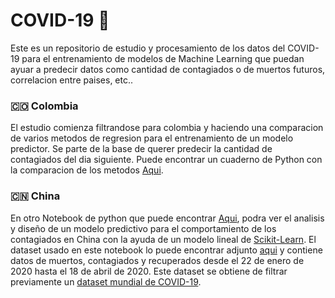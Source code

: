 # COVID-19 🦠

Este es un repositorio de estudio y procesamiento de los datos del COVID-19 para el entrenamiento de modelos de Machine Learning que puedan ayuar a predecir datos como cantidad de contagiados o de muertos futuros, correlacion entre paises, etc..

### 🇨🇴 Colombia 
El estudio comienza filtrandose para colombia y haciendo una comparacion de varios metodos de regresion para el entrenamiento de un modelo predictor. Se parte de la base de querer predecir la cantidad de contagiados del dia siguiente. Puede encontrar un cuaderno de Python con la comparacion de los metodos [Aqui](https://github.com/dacardonave/COVID-19/blob/master/Analisis_Comparativo_Metodos_de_Regresion_Covid19.ipynb).

### 🇨🇳 China 
En otro Notebook de python que puede encontrar [Aqui](https://github.com/dacardonave/COVID-19/blob/master/An%C3%A1lisis_China_Regresi%C3%B3n_Lineal_Simple_Covid19.ipynb), podra ver el analisis y diseño de un modelo predictivo para el comportamiento de los contagiados en China con la ayuda de un modelo lineal de [Scikit-Learn](https://scikit-learn.org/stable/modules/generated/sklearn.linear_model.LinearRegression.html). El dataset usado en este notebook lo puede encontrar adjunto [aqui](https://github.com/dacardonave/COVID-19/blob/master/China/china.csv) y contiene datos de muertos, contagiados y recuperados desde el 22 de enero de 2020 hasta el 18 de abril de 2020. Este dataset se obtiene de filtrar previamente un [dataset mundial de COVID-19](https://www.kaggle.com/sudalairajkumar/novel-corona-virus-2019-dataset#time_series_covid_19_confirmed.csv).
